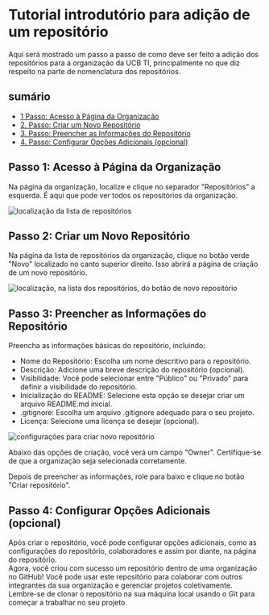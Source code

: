 # Tutorial introdutório para adição de um repositório

Aqui será mostrado um passo a passo de como deve ser feito a adição dos repositórios para a organização da UCB TI, principalmente no que diz respeito na parte de nomenclatura dos repositórios.

## sumário

- [1 Passo: Acesso à Página da Organização](#passo1)
- [2. Passo: Criar um Novo Repositório](#passo2)
- [3. Passo: Preencher as Informações do Repositório](#passo3)
- [4. Passo: Configurar Opções Adicionais (opcional)](#passo4)

## Passo 1: Acesso à Página da Organização<a name="passo1"></a>

Na página da organização, localize e clique no separador "Repositórios" a esquerda. É aqui que pode ver todos os repositórios da organização.

<img src="./LocalRepositório.png" alt="localização da lista de repositórios"/>

## Passo 2: Criar um Novo Repositório<a name="passo2"></a>

Na página da lista de repositórios da organização, clique no botão verde "Novo" localizado no canto superior direito. Isso abrirá a página de criação de um novo repositório.

<img src="./novoRepositório.png" alt="localização, na lista dos repositórios, do botão de novo repositório"/>

## Passo 3: Preencher as Informações do Repositório<a name="passo3"></a>

Preencha as informações básicas do repositório, incluindo:

- Nome do Repositório: Escolha um nome descritivo para o repositório.
- Descrição: Adicione uma breve descrição do repositório (opcional).
- Visibilidade: Você pode selecionar entre "Público" ou "Privado" para definir a visibilidade do repositório.
- Inicialização do README: Selecione esta opção se desejar criar um arquivo <span>README.md</span> inicial.
- .gitignore: Escolha um arquivo .gitignore adequado para o seu projeto.
- Licença: Selecione uma licença se desejar (opcional).

<img src="./configRepositório.png" alt="configurações para criar novo repositório"/>

Abaixo das opções de criação, você verá um campo "Owner". Certifique-se de que a organização seja selecionada corretamente.

Depois de preencher as informações, role para baixo e clique no botão "Criar repositório".

## Passo 4: Configurar Opções Adicionais (opcional)<a name="passo4"></a>

Após criar o repositório, você pode configurar opções adicionais, como as configurações do repositório, colaboradores e assim por diante, na página do repositório.
<br>
Agora, você criou com sucesso um repositório dentro de uma organização no GitHub! Você pode usar este repositório para colaborar com outros integrantes da sua organização e gerenciar projetos coletivamente. Lembre-se de clonar o repositório na sua máquina local usando o Git para começar a trabalhar no seu projeto.
